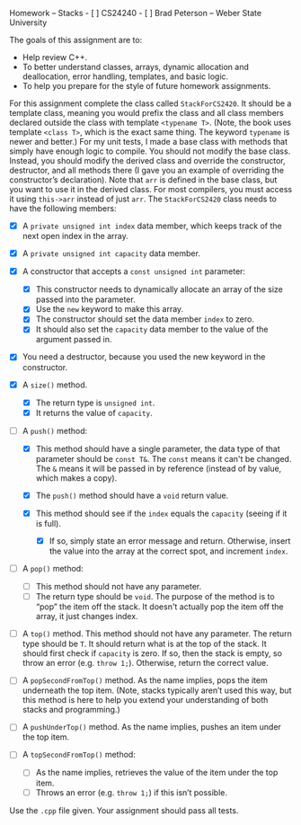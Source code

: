 Homework – Stacks - [ ] CS24240 - [ ] Brad Peterson – Weber State University

The goals of this assignment are to:

- Help review C++.
- To better understand classes, arrays, dynamic allocation and deallocation,
  error handling, templates, and basic logic.
- To help you prepare for the style of future homework assignments.

For this assignment complete the class called `StackForCS2420`. It should be a
template class, meaning you would prefix the class and all class members
declared outside the class with template `<typename T>`. (Note, the book uses
template `<class T>`, which is the exact same thing. The keyword `typename` is
newer and better.) For my unit tests, I made a base class with methods that
simply have enough logic to compile. You should not modify the base class.
Instead, you should modify the derived class and override the constructor,
destructor, and all methods there (I gave you an example of overriding the
constructor’s declaration). Note that `arr` is defined in the base class, but
you want to use it in the derived class. For most compilers, you must access it
using `this->arr` instead of just `arr`. The `StackForCS2420` class needs to
have the following members:

- [x] A `private unsigned int index` data member, which keeps track of the next
      open index in the array.

- [x] A `private unsigned int capacity` data member.

- [x] A constructor that accepts a `const unsigned int` parameter:

  - [x] This constructor needs to dynamically allocate an array of the size
        passed into the parameter.
  - [x] Use the `new` keyword to make this array.
  - [x] The constructor should set the data member `index` to zero.
  - [x] It should also set the `capacity` data member to the value of the
        argument passed in.

- [x] You need a destructor, because you used the new keyword in the
      constructor.

- [x] A `size()` method.

  - [x] The return type is `unsigned int`.
  - [x] It returns the value of `capacity`.

- [ ] A `push()` method:

  - [x] This method should have a single parameter, the data type of that
        parameter should be `const T&`. The `const` means it can't be changed.
        The `&` means it will be passed in by reference (instead of by value,
        which makes a copy).
  - [x] The `push()` method should have a `void` return value.
  - [x] This method should see if the `index` equals the `capacity` (seeing if
        it is full).

    - [x] If so, simply state an error message and return. Otherwise, insert the
          value into the array at the correct spot, and increment `index`.

- [ ] A `pop()` method:

  - [ ] This method should not have any parameter.
  - [ ] The return type should be `void`. The purpose of the method is to “pop”
        the item off the stack. It doesn't actually pop the item off the array,
        it just changes index.

- [ ] A `top()` method. This method should not have any parameter. The return
      type should be `T`. It should return what is at the top of the stack. It
      should first check if `capacity` is zero. If so, then the stack is empty,
      so throw an error (e.g. `throw 1;`). Otherwise, return the correct value.

- [ ] A `popSecondFromTop()` method. As the name implies, pops the item
      underneath the top item. (Note, stacks typically aren’t used this way, but
      this method is here to help you extend your understanding of both stacks
      and programming.)

- [ ] A `pushUnderTop()` method. As the name implies, pushes an item under the
      top item.

- [ ] A `topSecondFromTop()` method:

  - [ ] As the name implies, retrieves the value of the item under the top item.
  - [ ] Throws an error (e.g. `throw 1;`) if this isn’t possible.

Use the `.cpp` file given. Your assignment should pass all tests.

